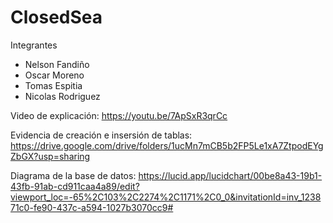 # ClosedSea
Integrantes

 - Nelson Fandiño
 - Oscar Moreno 
 - Tomas Espitia
 - Nicolas Rodriguez

Video de explicación: https://youtu.be/7ApSxR3qrCc

Evidencia de creación e insersión de tablas: https://drive.google.com/drive/folders/1ucMn7mCB5b2FP5Le1xA7ZtpodEYgZbGX?usp=sharing

Diagrama de la base de datos: https://lucid.app/lucidchart/00be8a43-19b1-43fb-91ab-cd911caa4a89/edit?viewport_loc=-65%2C103%2C2274%2C1171%2C0_0&invitationId=inv_123871c0-fe90-437c-a594-1027b3070cc9#

